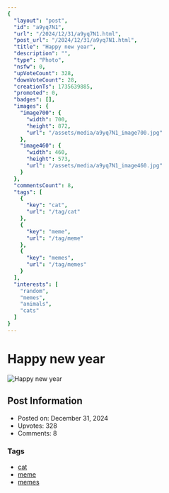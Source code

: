```yaml
---
{
  "layout": "post",
  "id": "a9yq7N1",
  "url": "/2024/12/31/a9yq7N1.html",
  "post_url": "/2024/12/31/a9yq7N1.html",
  "title": "Happy new year",
  "description": "",
  "type": "Photo",
  "nsfw": 0,
  "upVoteCount": 328,
  "downVoteCount": 28,
  "creationTs": 1735639885,
  "promoted": 0,
  "badges": [],
  "images": {
    "image700": {
      "width": 700,
      "height": 872,
      "url": "/assets/media/a9yq7N1_image700.jpg"
    },
    "image460": {
      "width": 460,
      "height": 573,
      "url": "/assets/media/a9yq7N1_image460.jpg"
    }
  },
  "commentsCount": 8,
  "tags": [
    {
      "key": "cat",
      "url": "/tag/cat"
    },
    {
      "key": "meme",
      "url": "/tag/meme"
    },
    {
      "key": "memes",
      "url": "/tag/memes"
    }
  ],
  "interests": [
    "random",
    "memes",
    "animals",
    "cats"
  ]
}
---
```


# Happy new year

![Happy new year](/assets/media/a9yq7N1_image700.jpg)

## Post Information

- Posted on: December 31, 2024
- Upvotes: 328
- Comments: 8

### Tags

- [cat](/tag/cat)
- [meme](/tag/meme)
- [memes](/tag/memes)
